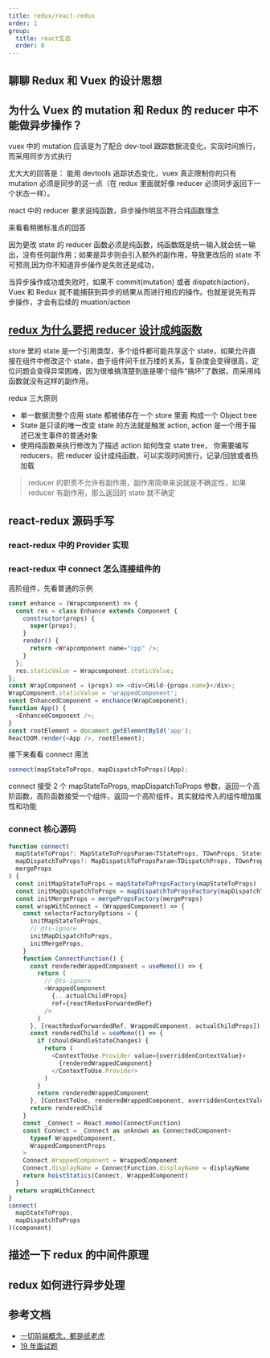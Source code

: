 ```yaml
---
title: redux/react-redux
order: 1
group:
  title: react生态
  order: 0
---
```


## 聊聊 Redux 和 Vuex 的设计思想

## 为什么 Vuex 的 mutation 和 Redux 的 reducer 中不能做异步操作？

vuex 中的 mutation 应该是为了配合 dev-tool 跟踪数据流变化，实现时间旅行，而采用同步方式执行

尤大大的回答是： 能用 devtools 追踪状态变化，vuex 真正限制你的只有 mutation 必须是同步的这一点（在 redux 里面就好像 reducer 必须同步返回下一个状态一样）。

react 中的 reducer 要求说纯函数，异步操作明显不符合纯函数理念

来看看稍微标准点的回答

因为更改 state 的 reducer 函数必须是纯函数，纯函数既是统一输入就会统一输出，没有任何副作用；如果是异步则会引入额外的副作用，导致更改后的 state 不可预测,因为你不知道异步操作是失败还是成功，

当异步操作成功或失败时，如果不 commit(mutation) 或者 dispatch(action)，Vuex 和 Redux 就不能捕获到异步的结果从而进行相应的操作。也就是说先有异步操作，才会有后续的 muation/action

## [redux 为什么要把 reducer 设计成纯函数](https://github.com/Advanced-Frontend/Daily-Interview-Question/issues/107)

store 里的 state 是一个引用类型，多个组件都可能共享这个 state，如果允许直接在组件中修改这个 state，由于组件间千丝万缕的关系，复杂度会变得很高，定位问题会变得异常困难，因为很难搞清楚到底是哪个组件“搞坏”了数据，而采用纯函数就没有这样的副作用。

redux 三大原则

- 单一数据流整个应用 state 都被储存在一个 store 里面 构成一个 Object tree
- State 是只读的唯一改变 state 的方法就是触发 action, action 是一个用于描述已发生事件的普通对象
- 使用纯函数来执行修改为了描述 action 如何改变 state tree， 你需要编写 reducers，把 reducer 设计成纯函数，可以实现时间旅行，记录/回放或者热加载

> reducer 的职责不允许有副作用，副作用简单来说就是不确定性，如果 reducer 有副作用，那么返回的 state 就不确定

## react-redux 源码手写

### react-redux 中的 Provider 实现

### react-redux 中 connect 怎么连接组件的

高阶组件，先看普通的示例

```js
const enhance = (Wrapcomponent) => {
  const res = class Enhance extends Component {
    constructor(props) {
      super(props);
    }
    render() {
      return <Wrapcomponent name="cpp" />;
    }
  };
  res.staticValue = Wrapcomponent.staticValue;
};
const WrapComponent = (props) => <div>CHild-{props.name}</div>;
WrapComponent.staticValue = 'wrappedComponent';
const EnhancedComponent = enchance(WrapComponent);
function App() {
  <EnhancedComponent />;
}
const rootElement = document.getElementById('app');
ReactDOM.render(<App />, rootElement);
```

接下来看看 connect 用法

```js
connect(mapStateToProps, mapDispatchToProps)(App);
```

connect 接受 2 个 mapStateToProps, mapDispatchToProps 参数，返回一个高阶函数，高阶函数接受一个组件，返回一个高阶组件，其实就给传入的组件增加属性和功能

### connect 核心源码

```js
function connect(
  mapStateToProps?: MapStateToPropsParam<TStateProps, TOwnProps, State>,
  mapDispatchToProps?: MapDispatchToPropsParam<TDispatchProps, TOwnProps>,
  mergeProps
) {
  const initMapStateToProps = mapStateToPropsFactory(mapStateToProps)
  const initMapDispatchToProps = mapDispatchToPropsFactory(mapDispatchToProps)
  const initMergeProps = mergePropsFactory(mergeProps)
  const wrapWithConnect = (WrappedComponent) => {
    const selectorFactoryOptions = {
      initMapStateToProps,
      // @ts-ignore
      initMapDispatchToProps,
      initMergeProps,
    }
    function ConnectFunction() {
      const renderedWrappedComponent = useMemo(() => {
        return (
          // @ts-ignore
          <WrappedComponent
            {...actualChildProps}
            ref={reactReduxForwardedRef}
          />
        )
      }, [reactReduxForwardedRef, WrappedComponent, actualChildProps])
      const renderedChild = useMemo(() => {
        if (shouldHandleStateChanges) {
          return (
            <ContextToUse.Provider value={overriddenContextValue}>
              {renderedWrappedComponent}
            </ContextToUse.Provider>
          )
        }
        return renderedWrappedComponent
      }, [ContextToUse, renderedWrappedComponent, overriddenContextValue])
      return renderedChild
    }
    const _Connect = React.memo(ConnectFunction)
    const Connect = _Connect as unknown as ConnectedComponent<
      typeof WrappedComponent,
      WrappedComponentProps
    >
    Connect.WrappedComponent = WrappedComponent
    Connect.displayName = ConnectFunction.displayName = displayName
    return hoistStatics(Connect, WrappedComponent)
  }
  return wrapWithConnect
}
connect(
  mapStateToProps,
  mapDispatchToProps
)(component)
```

## 描述一下 redux 的中间件原理

## redux 如何进行异步处理

## 参考文档

- [一切前端概念，都是纸老虎](https://mp.weixin.qq.com/s/vDqbnfUyL1IZrNb-cIq_Hw)
- [19 年面试题](https://juejin.cn/post/6844903885488783374#heading-41)
